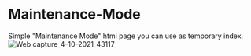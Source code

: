 # Maintenance-Mode
Simple "Maintenance Mode" html page you can use as temporary index.
![Web capture_4-10-2021_43117_](https://user-images.githubusercontent.com/91049942/135789194-d99a0517-2e21-4d72-949f-64b8f158a375.jpeg)
